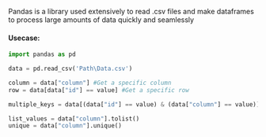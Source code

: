 Pandas is a library used extensively to read .csv files and make dataframes to process large amounts of data quickly and seamlessly

#### Usecase:

```python
import pandas as pd

data = pd.read_csv('Path\Data.csv')

column = data["column"] #Get a specific column
row = data[data["id"] == value] #Get a specific row

multiple_keys = data[(data["id"] == value) & (data["column"] == value)]["column"] #Multiple condition chaining

list_values = data["column"].tolist()
unique = data["column"].unique()

```